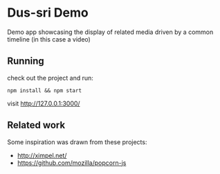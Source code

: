 Dus-sri Demo
===========

Demo app showcasing the display of related media driven by a common timeline (in this case a video)

Running
-------
check out the project and run:
```
npm install && npm start
```

visit http://127.0.0.1:3000/


Related work
------------

Some inspiration was drawn from these projects:
 - http://ximpel.net/
 - https://github.com/mozilla/popcorn-js
 